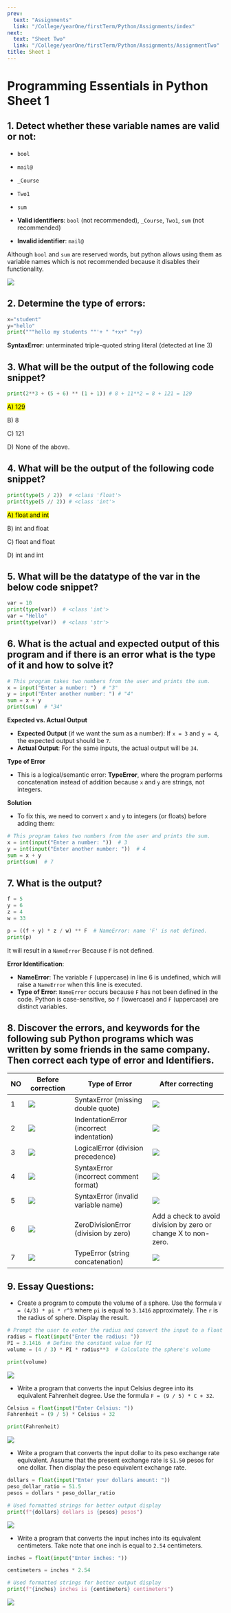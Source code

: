 ```yaml
---
prev:
  text: "Assignments"
  link: "/College/yearOne/firstTerm/Python/Assignments/index"
next:
  text: "Sheet Two"
  link: "/College/yearOne/firstTerm/Python/Assignments/AssignmentTwo"
title: Sheet 1
---
```


# Programming Essentials in Python Sheet 1

## 1. Detect whether these variable names are valid or not:

- `bool`
- `mail@`
- `_Course`
- `Two1`
- `sum`

- **Valid identifiers**: `bool` (not recommended), `_Course`, `Two1`, `sum` (not recommended)
- **Invalid identifier**: `mail@`

Although `bool` and `sum` are reserved words, but python allows using them as variable names which is not recommended because it disables their functionality.

![](../imgs/code2.png)

## 2. Determine the type of errors:

```Python
x="student"
y="hello"
print("""hello my students ""'+ " "+x+" "+y)
```

**SyntaxError**: unterminated triple-quoted string literal (detected at line 3)

## 3. What will be the output of the following code snippet?

```Python
print(2**3 + (5 + 6) ** (1 + 1)) # 8 + 11**2 = 8 + 121 = 129
```

<mark> A) 129 </mark>

B) 8

C) 121

D) None of the above.

## 4. What will be the output of the following code snippet?

```Python
print(type(5 / 2))  # <class 'float'>
print(type(5 // 2)) # <class 'int'>
```

<mark> A) float and int </mark>

B) int and float

C) float and float

D) int and int

## 5. What will be the datatype of the var in the below code snippet?

```Python
var = 10
print(type(var))  # <class 'int'>
var = "Hello"
print(type(var))  # <class 'str'>
```

## 6. What is the actual and expected output of this program and if there is an error what is the type of it and how to solve it?

```Python
# This program takes two numbers from the user and prints the sum.
x = input("Enter a number: ")  # "3"
y = input("Enter another number: ") # "4"
sum = x + y
print(sum)  # "34"
```

**Expected vs. Actual Output**

- **Expected Output** (if we want the sum as a number): If `x = 3` and `y = 4`, the expected output should be `7`.
- **Actual Output**: For the same inputs, the actual output will be `34`.

**Type of Error**

- This is a logical/semantic error: **TypeError**, where the program performs concatenation instead of addition because `x` and `y` are strings, not integers.

**Solution**

- To fix this, we need to convert `x` and `y` to integers (or floats) before adding them:

```Python
# This program takes two numbers from the user and prints the sum.
x = int(input("Enter a number: "))  # 3
y = int(input("Enter another number: "))  # 4
sum = x + y
print(sum)  # 7
```

## 7. What is the output?

```Python
f = 5
y = 6
z = 4
w = 33

p = ((f + y) * z / w) ** F  # NameError: name 'F' is not defined.
print(p)
```

It will result in a `NameError` Because `F` is not defined.

**Error Identification**:

- **NameError**: The variable `F` (uppercase) in line 6 is undefined, which will raise a `NameError` when this line is executed.
- **Type of Error**: `NameError` occurs because `F` has not been defined in the code. Python is case-sensitive, so `f` (lowercase) and `F` (uppercase) are distinct variables.

## 8. Discover the errors, and keywords for the following sub Python programs which was written by some friends in the same company. Then correct each type of error and Identifiers.

| NO  | Before correction       | Type of Error                            | After correcting                                               |
| --- | ----------------------- | ---------------------------------------- | -------------------------------------------------------------- |
| 1   | ![](../imgs/code4.png)  | SyntaxError (missing double quote)       | ![](../imgs/code9.png)                                         |
| 2   | ![](../imgs/code3.png)  | IndentationError (incorrect indentation) | ![](../imgs/code10.png)                                        |
| 3   | ![](../imgs/code5.png)  | LogicalError (division precedence)       | ![](../imgs/code8.png)                                         |
| 4   | ![](../imgs/code6.png)  | SyntaxError (incorrect comment format)   | ![](../imgs/code7.png)                                         |
| 5   | ![](../imgs/code11.png) | SyntaxError (invalid variable name)      | ![](../imgs/code12.png)                                        |
| 6   | ![](../imgs/code13.png) | ZeroDivisionError (division by zero)     | Add a check to avoid division by zero or change X to non-zero. |
| 7   | ![](../imgs/code14.png) | TypeError (string concatenation)         | ![](../imgs/code15.png)                                        |

## 9. Essay Questions:

- Create a program to compute the volume of a sphere. Use the formula `V = (4/3) * pi * r^3` where `pi` is equal to `3.1416` approximately. The `r` is the radius of sphere. Display the result.

```Python
# Prompt the user to enter the radius and convert the input to a float
radius = float(input("Enter the radius: "))
PI = 3.1416  # Define the constant value for PI
volume = (4 / 3) * PI * radius**3  # Calculate the sphere's volume

print(volume)
```

![](../imgs/code16.png)

- Write a program that converts the input Celsius degree into its equivalent Fahrenheit degree. Use the formula `F = (9 / 5) * C + 32`.

```Python
Celsius = float(input("Enter Celsius: "))
Fahrenheit = (9 / 5) * Celsius + 32

print(Fahrenheit)
```

![](../imgs/code17.png)

- Write a program that converts the input dollar to its peso exchange rate equivalent. Assume that the present exchange rate is `51.50` pesos for one dollar. Then display the peso equivalent exchange rate.

```Python
dollars = float(input("Enter your dollars amount: "))
peso_dollar_ratio = 51.5
pesos = dollars * peso_dollar_ratio

# Used formatted strings for better output display
print(f"{dollars} dollars is {pesos} pesos")
```

![](../imgs/code18.png)

- Write a program that converts the input inches into its equivalent centimeters. Take note that one inch is equal to `2.54` centimeters.

```Python
inches = float(input("Enter inches: "))

centimeters = inches * 2.54

# Used formatted strings for better output display
print(f"{inches} inches is {centimeters} centimeters")
```

![](../imgs/code19.png)
